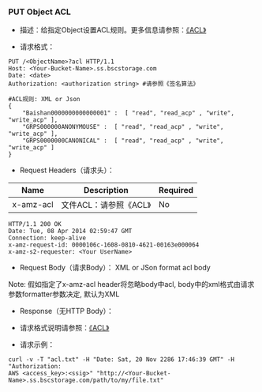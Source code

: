 ### PUT Object ACL

 - 描述：给指定Object设置ACL规则。更多信息请参照：[《ACL》](../acl/acl.md)

 - 请求格式：

```http
PUT /<ObjectName>?acl HTTP/1.1
Host: <Your-Bucket-Name>.ss.bscstorage.com
Date: <date>
Authorization: <authorization string> #请参照《签名算法》

#ACL规则: XML or Json
{
    "Baishan0000000000000001" :  [ "read", "read_acp" , "write", "write_acp" ],
    "GRPS000000ANONYMOUSE" :  [ "read", "read_acp" , "write", "write_acp" ],
    "GRPS0000000CANONICAL" :  [ "read", "read_acp" , "write", "write_acp" ]
}
```

 - Request Headers（请求头）：

<table class="table table-condensed">
        <thead>
          <tr>
            <th>Name</th>
            <th>Description</th>
            <th>Required</th>
          </tr>
        </thead>
        <tbody>
          <tr>
            <td>x-amz-acl</td>
            <td>
            	文件ACL：请参照《ACL》
            </td>
            <td>No</td>
          </tr>
        </tbody>
</table>

```http
HTTP/1.1 200 OK
Date: Tue, 08 Apr 2014 02:59:47 GMT
Connection: keep-alive
x-amz-request-id: 0000106c-1608-0810-4621-00163e000064
x-amz-s2-requester: <Your UserName>
```

 - Request Body（请求Body）：
XML or JSon format acl body

Note: 假如指定了x-amz-acl header将忽略body中acl, body中的xml格式由请求参数formatter参数决定, 默认为XML

 - Response（无HTTP Body）：

 - 请求格式说明请参照：[《ACL》](../acl/acl.md)

 - 请求示例：

```
curl -v -T "acl.txt" -H "Date: Sat, 20 Nov 2286 17:46:39 GMT" -H "Authorization:
AWS <access_key>:<ssig>" "http://<Your-Bucket-Name>.ss.bscstorage.com/path/to/my/file.txt"
```
